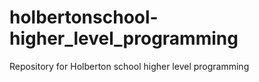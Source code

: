 # holbertonschool-higher_level_programming
Repository for Holberton school higher level programming
